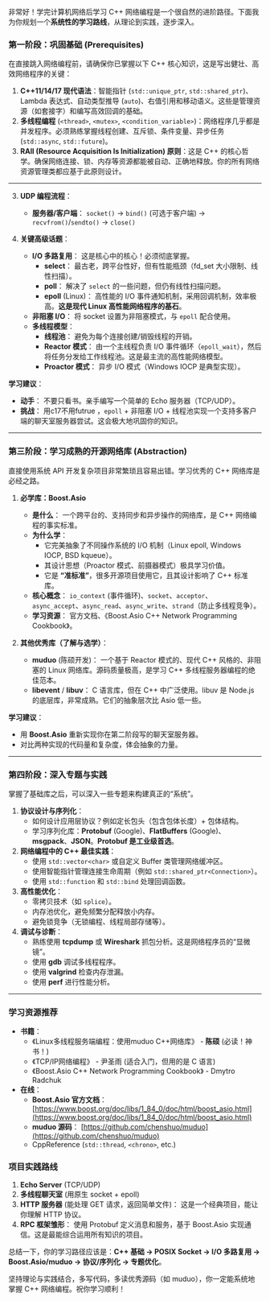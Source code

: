 非常好！学完计算机网络后学习 C++ 网络编程是一个很自然的进阶路径。下面我为你规划一个**系统性的学习路线**，从理论到实践，逐步深入。

### 第一阶段：巩固基础 (Prerequisites)

在直接跳入网络编程前，请确保你已掌握以下 C++ 核心知识，这是写出健壮、高效网络程序的关键：

1.  **C++11/14/17 现代语法**：智能指针 (`std::unique_ptr`, `std::shared_ptr`)、Lambda 表达式、自动类型推导 (`auto`)、右值引用和移动语义。这些是管理资源（如套接字）和编写高效回调的基础。
2.  **多线程编程** (`<thread>`, `<mutex>`, `<condition_variable>`)：网络程序几乎都是并发程序。必须熟练掌握线程创建、互斥锁、条件变量、异步任务 (`std::async`, `std::future`)。
3.  **RAII (Resource Acquisition Is Initialization) 原则**：这是 C++ 的核心哲学。确保网络连接、锁、内存等资源都能被自动、正确地释放。你的所有网络资源管理类都应基于此原则设计。

---



3.  **UDP 编程流程**：
    *   **服务器/客户端**： `socket()` -> `bind()` (可选于客户端) -> `recvfrom()`/`sendto()` -> `close()`

4.  **关键高级话题**：
    *   **I/O 多路复用**： 这是核心中的核心！必须彻底掌握。
        *   **select**： 最古老，跨平台性好，但有性能瓶颈（fd_set 大小限制、线性扫描）。
        *   **poll**： 解决了 `select` 的一些问题，但仍有线性扫描问题。
        *   **epoll** (Linux)： 高性能的 I/O 事件通知机制，采用回调机制，效率极高。**这是现代 Linux 高性能网络程序的基石**。
    *   **非阻塞 I/O**： 将 socket 设置为非阻塞模式，与 `epoll` 配合使用。
    *   **多线程模型**：
        *   **线程池**： 避免为每个连接创建/销毁线程的开销。
        *   **Reactor 模式**： 由一个主线程负责 I/O 事件循环（`epoll_wait`），然后将任务分发给工作线程池。这是最主流的高性能网络模型。
        *   **Proactor 模式**： 异步 I/O 模式（Windows IOCP 是典型实现）。

**学习建议**：
*   **动手**： 不要只看书。亲手编写一个简单的 Echo 服务器（TCP/UDP）。
*   **挑战**： 用c17不用futrue ，`epoll` + 非阻塞 I/O + 线程池实现一个支持多客户端的聊天室服务器尝试。这会极大地巩固你的知识。

---

### 第三阶段：学习成熟的开源网络库 (Abstraction)

直接使用系统 API 开发复杂项目非常繁琐且容易出错。学习优秀的 C++ 网络库是必经之路。

1.  **必学库：Boost.Asio**
    *   **是什么**： 一个跨平台的、支持同步和异步操作的网络库，是 C++ 网络编程的事实标准。
    *   **为什么学**：
        *   它完美抽象了不同操作系统的 I/O 机制（Linux epoll, Windows IOCP, BSD kqueue）。
        *   其设计思想（Proactor 模式、前摄器模式）极具学习价值。
        *   它是 **“准标准”**，很多开源项目使用它，且其设计影响了 C++ 标准库。
    *   **核心概念**： `io_context` (事件循环)、`socket`、`acceptor`、`async_accept`、`async_read`、`async_write`、`strand`（防止多线程竞争）。
    *   **学习资源**： 官方文档、《Boost.Asio C++ Network Programming Cookbook》。

2.  **其他优秀库（了解与选学）**：
    *   **muduo** (陈硕开发)： 一个基于 Reactor 模式的、现代 C++ 风格的、非阻塞的 Linux 网络库。源码质量极高，是学习 C++ 多线程服务器编程的绝佳范本。
    *   **libevent** / **libuv**： C 语言库，但在 C++ 中广泛使用。libuv 是 Node.js 的底层库，非常成熟。它们的抽象层次比 Asio 低一些。

**学习建议**：
*   用 **Boost.Asio** 重新实现你在第二阶段写的聊天室服务器。
*   对比两种实现的代码量和复杂度，体会抽象的力量。

---

### 第四阶段：深入专题与实践

掌握了基础库之后，可以深入一些专题来构建真正的“系统”。

1.  **协议设计与序列化**：
    *   如何设计应用层协议？例如定长包头（包含包体长度）+ 包体结构。
    *   学习序列化库：**Protobuf** (Google)、**FlatBuffers** (Google)、**msgpack**、**JSON**。**Protobuf 是工业级首选**。
2.  **网络编程中的 C++ 最佳实践**：
    *   使用 `std::vector<char>` 或自定义 Buffer 类管理网络缓冲区。
    *   使用智能指针管理连接生命周期（例如 `std::shared_ptr<Connection>`）。
    *   使用 `std::function` 和 `std::bind` 处理回调函数。
3.  **高性能优化**：
    *   零拷贝技术（如 `splice`）。
    *   内存池优化，避免频繁分配释放小内存。
    *   避免锁竞争（无锁编程、线程局部存储等）。
4.  **调试与诊断**：
    *   熟练使用 **tcpdump** 或 **Wireshark** 抓包分析。这是网络程序员的“显微镜”。
    *   使用 **gdb** 调试多线程程序。
    *   使用 **valgrind** 检查内存泄漏。
    *   使用 **perf** 进行性能分析。

---

### 学习资源推荐

*   **书籍**：
    *   《Linux多线程服务端编程：使用muduo C++网络库》 - **陈硕** (必读！神书！)
    *   《TCP/IP网络编程》 - 尹圣雨 (适合入门，但用的是 C 语言)
    *   《Boost.Asio C++ Network Programming Cookbook》 - Dmytro Radchuk
*   **在线**：
    *   **Boost.Asio 官方文档**： [https://www.boost.org/doc/libs/1_84_0/doc/html/boost_asio.html](https://www.boost.org/doc/libs/1_84_0/doc/html/boost_asio.html)
    *   **muduo 源码**： [https://github.com/chenshuo/muduo](https://github.com/chenshuo/muduo)
    *   CppReference (`std::thread`, `<chrono>`, etc.)

### 项目实践路线

1.  **Echo Server** (TCP/UDP)
2.  **多线程聊天室** (用原生 socket + epoll)
3.  **HTTP 服务器** (能处理 GET 请求，返回简单文件)： 这是一个经典项目，能让你理解 HTTP 协议。
4.  **RPC 框架雏形**： 使用 Protobuf 定义消息和服务，基于 Boost.Asio 实现通信。这是最能综合运用所有知识的项目。

总结一下，你的学习路径应该是：**C++ 基础 -> POSIX Socket -> I/O 多路复用 -> Boost.Asio/muduo -> 协议/序列化 -> 专题优化**。

坚持理论与实践结合，多写代码，多读优秀源码（如 muduo），你一定能系统地掌握 C++ 网络编程。祝你学习顺利！
<!--stackedit_data:
eyJoaXN0b3J5IjpbMTEwNzI5MTAyNiw5MDAxMzI5MjAsODIzNz
A5MDkzLC0yMTQ2NTc3MzYwLDgyMzcwOTA5MywtMTM3MDMwMDM5
MSwtMTUyOTIwNDk5MF19
-->
